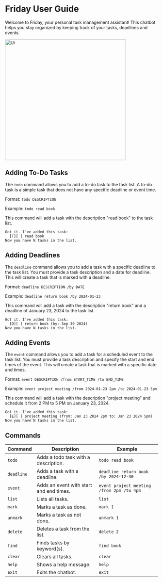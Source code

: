 # Friday User Guide

Welcome to Friday, your personal task management assistant! This chatbot helps you stay organized by keeping track of your tasks, deadlines and events.


<img width="398" alt="Ui" src="https://github.com/user-attachments/assets/6c185134-3bc7-4548-8cd0-fcbff9b43a53">


## Adding To-Do Tasks

The `todo` command allows you to add a to-do task to the task list. A to-do task is a simple task that does not have any specific deadline or event time.

Format: `todo DESCRIPTION`

Example: `todo read book`

This command will add a task with the description "read book" to the task list.

```
Got it. I've added this task:
  [T][ ] read book 
Now you have N tasks in the list.
```

## Adding Deadlines

The `deadline` command allows you to add a task with a specific deadline to the task list. You must provide a task description and a date for deadline. This will create a task that is marked with a deadline.

Format: `deadline DESCRIPTION /by DATE`

Example: `deadline return book /by 2024-01-23`

This command will add a task with the description "return book" and a deadline of January 23, 2024 to the task list.

```
Got it. I've added this task:
  [D][ ] return book (by: Sep 30 2024)
Now you have N tasks in the list.
```

## Adding Events

The `event` command allows you to add a task for a scheduled event to the task list. You must provide a task description and specify the start and end times of the event. This will create a task that is marked with a specific date and times.

Format: `event DESCRIPTION /from START_TIME /to END_TIME`

Example: `event project meeting /from 2024-01-23 2pm /to 2024-01-23 5pm`

This command will add a task with the description "project meeting" and schedule it from 2 PM to 5 PM on January 23, 2024.

```
Got it. I've added this task:
  [E][ ] project meeting (from: Jan 23 2024 2pm to: Jan 23 2024 5pm)
Now you have N tasks in the list.
```


## Commands
| Command       | Description                                  | Example                             |
|---------------|----------------------------------------------|-------------------------------------|
| `todo`        | Adds a todo task with a description.         | `todo read book`                    |
| `deadline`    | Adds a task with a deadline.                 | `deadline return book /by 2024-12-30` |
| `event`       | Adds an event with start and end times.      | `event project meeting /from 2pm /to 4pm` |
| `list`        | Lists all tasks.                             | `list`                              |
| `mark`        | Marks a task as done.                        | `mark 1`                            |
| `unmark`      | Marks a task as not done.                    | `unmark 1`                          |
| `delete`      | Deletes a task from the list.                | `delete 2`                          |
| `find`        | Finds tasks by keyword(s).                   | `find book`                         |
| `clear`       | Clears all tasks.                            | `clear`                             |
| `help`        | Shows a help message.                        | `help`                              |
| `exit`        | Exits the chatbot.                           | `exit`                              |

